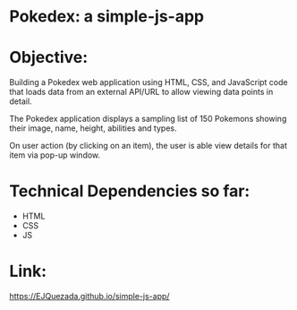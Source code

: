 # Pokedex: a simple-js-app

# Objective: 
  Building a Pokedex web application using HTML, CSS, and JavaScript code that loads data from an external API/URL to allow viewing data points in detail.
  
  The Pokedex application displays a sampling list of 150 Pokemons showing their image, name, height, abilities and types.
  
  On user action (by clicking on an item), the user is able view details for that item via pop-up window.

# Technical Dependencies so far:
  * HTML
  * CSS
  * JS
  
# Link: 
https://EJQuezada.github.io/simple-js-app/
